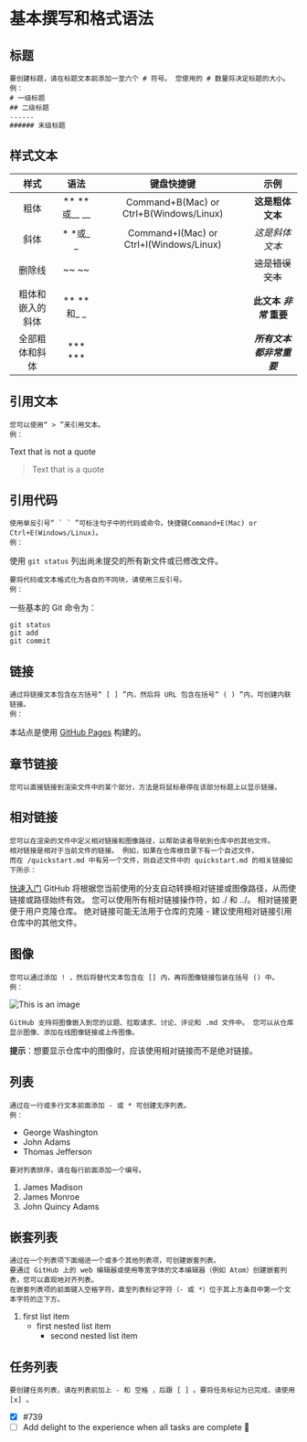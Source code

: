 # 基本撰写和格式语法
  ## 标题
    要创建标题，请在标题文本前添加一至六个 # 符号。 您使用的 # 数量将决定标题的大小。
    例：
    # 一级标题
    ## 二级标题
    ......
    ###### 末级标题
    
  ## 样式文本
    
   |      样式      |      语法      |               键盘快捷键               |            示例            |
   |:--------------:|:--------------:|:--------------------------------------:|:--------------------------:|
   |粗体            |** **或__ __    |Command+B(Mac) or Ctrl+B(Windows/Linux) |**这是粗体文本**            |
   |斜体            |* *或_ _        |Command+I(Mac) or Ctrl+I(Windows/Linux) |_这是斜体文本_              |
   |删除线          |~~ ~~           |                                        |~~这是错误文本~~            |
   |粗体和嵌入的斜体|** **和_ _      |                                        |**此文本 _非常_ 重要**      |
   |全部粗体和斜体  |*** ***         |                                        |***所有文本都非常重要***    |
  
  ## 引用文本
    您可以使用“ > ”来引用文本。
    例：
Text that is not a quote
> Text that is a quote

  ## 引用代码
    使用单反引号“ ` ` ”可标注句子中的代码或命令。快捷键Command+E(Mac) or Ctrl+E(Windows/Linux)。
    例：
使用 `git status` 列出尚未提交的所有新文件或已修改文件。
    
    要将代码或文本格式化为各自的不同块，请使用三反引号。
    例：
一些基本的 Git 命令为：
```
git status
git add
git commit
```

  ## 链接
    通过将链接文本包含在方括号“ [ ] ”内，然后将 URL 包含在括号“ ( ) ”内，可创建内联链接。
    例：
本站点是使用 [GitHub Pages](https://pages.github.com/) 构建的。

  ## 章节链接
    您可以直接链接到渲染文件中的某个部分，方法是将鼠标悬停在该部分标题上以显示链接。
    
  ## 相对链接
    您可以在渲染的文件中定义相对链接和图像路径，以帮助读者导航到仓库中的其他文件。
    相对链接是相对于当前文件的链接。 例如，如果在仓库根目录下有一个自述文件，
    而在 /quickstart.md 中有另一个文件，则自述文件中的 quickstart.md 的相关链接如下所示：
   [快速入门](/quickstart.md)
    GitHub 将根据您当前使用的分支自动转换相对链接或图像路径，从而使链接或路径始终有效。 您可以使用所有相对链接操作符，如 ./ 和 ../。
    相对链接更便于用户克隆仓库。 绝对链接可能无法用于仓库的克隆 - 建议使用相对链接引用仓库中的其他文件。
    
  ## 图像
    您可以通过添加 ! ，然后将替代文本包含在 [] 内，再将图像链接包装在括号 () 中。
    例：
   ![This is an image](https://myoctocat.com/assets/images/base-octocat.svg)
    
    GitHub 支持将图像嵌入到您的议题、拉取请求、讨论、评论和 .md 文件中。 您可以从仓库显示图像、添加在线图像链接或上传图像。
   **提示**：想要显示仓库中的图像时，应该使用相对链接而不是绝对链接。
  
  ## 列表
    通过在一行或多行文本前面添加 - 或 * 可创建无序列表。
    例：
   - George Washington
   - John Adams
   - Thomas Jefferson
    
    要对列表排序，请在每行前面添加一个编号。
  1. James Madison
  2. James Monroe
  3. John Quincy Adams

  ## 嵌套列表
    通过在一个列表项下面缩进一个或多个其他列表项，可创建嵌套列表。
    要通过 GitHub 上的 web 编辑器或使用等宽字体的文本编辑器（例如 Atom）创建嵌套列表，您可以直观地对齐列表。 
    在嵌套列表项的前面键入空格字符，直至列表标记字符（- 或 *）位于其上方条目中第一个文本字符的正下方。
  1. first list item
     - first nested list item
       - second nested list item
    
  ## 任务列表
    要创建任务列表，请在列表前加上 - 和 空格 ，后跟 [ ] 。要将任务标记为已完成，请使用 [x] 。
 - [x] #739
 - [ ] Add delight to the experience when all tasks are complete :tada:
